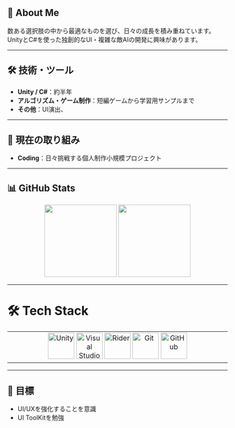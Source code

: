 ## 👋 About Me

数ある選択肢の中から最適なものを選び、日々の成長を積み重ねています。  
UnityとC#を使った独創的なUI・複雑な敵AIの開発に興味があります。

---

## 🛠 技術・ツール
- **Unity / C#**：約半年
- **アルゴリズム・ゲーム制作**：短編ゲームから学習用サンプルまで
- **その他**：UI演出、

---

## 🚀 現在の取り組み
- **Coding**：日々挑戦する個人制作小規模プロジェクト

---

## 📊 GitHub Stats

<p align="center">
  <img src="https://github-readme-stats.vercel.app/api?username=daimaruyama&show_icons=true&count_private=true&theme=radical" height="165"/>
  <img src="https://github-readme-stats.vercel.app/api/top-langs/?username=daimaruyama&layout=compact&theme=radical" height="165"/>
</p>

---

# 🛠️ **Tech Stack**

<table align="center">
<tr>
<td width="20%" align="center" valign="top">

<div align="center">
<img src="https://skillicons.dev/icons?i=unity" width="60" height="60" alt="Unity"/>
<img src="https://skillicons.dev/icons?i=visualstudio" width="60" height="60" alt="Visual Studio"/>
<img src="https://skillicons.dev/icons?i=rider" width="60" height="60" alt="Rider"/>
<img src="https://skillicons.dev/icons?i=git" width="60" height="60" alt="Git"/>
<img src="https://skillicons.dev/icons?i=github" width="60" height="60" alt="GitHub"/>
</div>

</td>
</tr>
</table>

---

## 🎯 目標
- UI/UXを強化することを意識
- UI ToolKitを勉強
